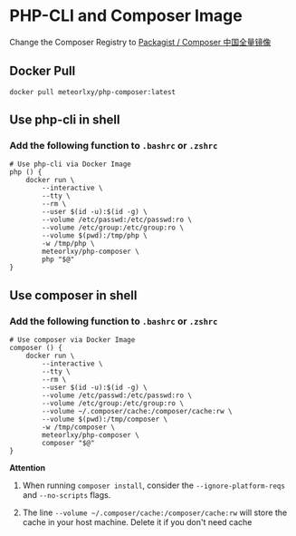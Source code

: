 
# PHP-CLI and Composer Image

Change the Composer Registry to [Packagist / Composer 中国全量镜像](https://pkg.phpcomposer.com/)

## Docker Pull

```shell
docker pull meteorlxy/php-composer:latest 
```

## Use php-cli in shell

### Add the following function to `.bashrc` or `.zshrc`

```shell
# Use php-cli via Docker Image
php () {
    docker run \
        --interactive \
        --tty \
        --rm \
        --user $(id -u):$(id -g) \
        --volume /etc/passwd:/etc/passwd:ro \
        --volume /etc/group:/etc/group:ro \
        --volume $(pwd):/tmp/php \
        -w /tmp/php \
        meteorlxy/php-composer \
        php "$@"
}
```

## Use composer in shell

### Add the following function to `.bashrc` or `.zshrc`

```shell
# Use composer via Docker Image
composer () {
    docker run \
        --interactive \
        --tty \
        --rm \
        --user $(id -u):$(id -g) \
        --volume /etc/passwd:/etc/passwd:ro \
        --volume /etc/group:/etc/group:ro \
        --volume ~/.composer/cache:/composer/cache:rw \
        --volume $(pwd):/tmp/composer \
        -w /tmp/composer \
        meteorlxy/php-composer \
        composer "$@"
}

```
**Attention**

1. When running `composer install`, consider the `--ignore-platform-reqs` and `--no-scripts` flags.

2. The line `--volume ~/.composer/cache:/composer/cache:rw` will store the cache in your host machine. Delete it if you don't need cache

